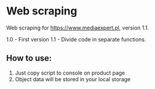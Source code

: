 # Web scraping
 Web scraping for https://www.mediaexpert.pl, version 1.1.
 
 1.0 - First version 
 1.1 - Divide code in separate functions. 

## How to use:
1. Just copy script to console on product page
2. Object data will be stored in your local storage

